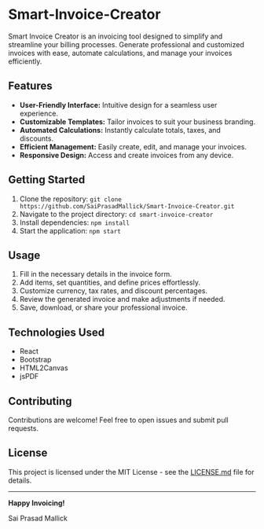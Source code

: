 # Smart-Invoice-Creator

Smart Invoice Creator is an invoicing tool designed to simplify and streamline your billing processes. Generate professional and customized invoices with ease, automate calculations, and manage your invoices efficiently.

## Features

- **User-Friendly Interface:** Intuitive design for a seamless user experience.
- **Customizable Templates:** Tailor invoices to suit your business branding.
- **Automated Calculations:** Instantly calculate totals, taxes, and discounts.
- **Efficient Management:** Easily create, edit, and manage your invoices.
- **Responsive Design:** Access and create invoices from any device.

## Getting Started

1. Clone the repository: `git clone https://github.com/SaiPrasadMallick/Smart-Invoice-Creator.git`
2. Navigate to the project directory: `cd smart-invoice-creator`
3. Install dependencies: `npm install`
4. Start the application: `npm start`

## Usage

1. Fill in the necessary details in the invoice form.
2. Add items, set quantities, and define prices effortlessly.
3. Customize currency, tax rates, and discount percentages.
4. Review the generated invoice and make adjustments if needed.
5. Save, download, or share your professional invoice.

## Technologies Used

- React
- Bootstrap
- HTML2Canvas
- jsPDF

## Contributing

Contributions are welcome! Feel free to open issues and submit pull requests.

## License

This project is licensed under the MIT License - see the [LICENSE.md](LICENSE.md) file for details.

---

**Happy Invoicing!**

Sai Prasad Mallick
